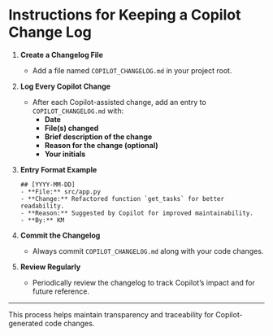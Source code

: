 # Instructions for Keeping a Copilot Change Log

1. **Create a Changelog File**
   - Add a file named `COPILOT_CHANGELOG.md` in your project root.

2. **Log Every Copilot Change**
   - After each Copilot-assisted change, add an entry to `COPILOT_CHANGELOG.md` with:
     - **Date**
     - **File(s) changed**
     - **Brief description of the change**
     - **Reason for the change (optional)**
     - **Your initials**

3. **Entry Format Example**
   ```
   ## [YYYY-MM-DD]
   - **File:** src/app.py
   - **Change:** Refactored function `get_tasks` for better readability.
   - **Reason:** Suggested by Copilot for improved maintainability.
   - **By:** KM
   ```

4. **Commit the Changelog**
   - Always commit `COPILOT_CHANGELOG.md` along with your code changes.

5. **Review Regularly**
   - Periodically review the changelog to track Copilot’s impact and for future reference.

---

This process helps maintain transparency and traceability for Copilot-generated code changes.
